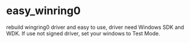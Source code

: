 # easy_winring0
rebuild wingring0 driver and easy to use, driver need Windows SDK and WDK. If use not signed driver, set your windows to Test Mode.
